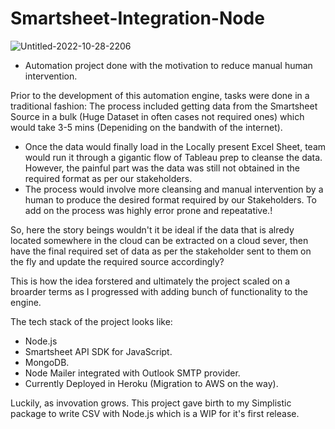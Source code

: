 # Smartsheet-Integration-Node

![Untitled-2022-10-28-2206](https://user-images.githubusercontent.com/84505567/198813062-5cd04612-686e-4cca-ab1e-170b95513e7c.png)


- Automation project done with the motivation to reduce manual human intervention.  

Prior to the development of this automation engine, tasks were done in a traditional fashion: The process included getting data from the Smartsheet Source in a bulk (Huge Dataset in often cases not required ones) which would take 3-5 mins (Depeniding on the bandwith of the internet). 
- Once the data would finally load in the Locally present Excel Sheet, team would run it through a gigantic flow of Tableau prep to cleanse the data. However, the painful part was the data was still not obtained in the required format as per our stakeholders. 
- The process would involve more cleansing and manual intervention by a human to produce the desired format required by our Stakeholders. To add on the process was highly error prone and repeatative.!

So, here the story beings wouldn't it be ideal if the data that is alredy located somewhere in the cloud can be extracted on a cloud sever, then have the final required set of data as per the stakeholder sent to them on the fly and update the required source accordingly?

This is how the idea forstered and ultimately the project scaled on a broarder terms as I progressed with adding bunch of functionality to the engine. 

The tech stack of the project looks like:

- Node.js
- Smartsheet API SDK for JavaScript. 
- MongoDB. 
- Node Mailer integrated with Outlook SMTP provider.
- Currently Deployed in Heroku (Migration to AWS on the way).

Luckily, as invovation grows. This project gave birth to my Simplistic package to write CSV with Node.js which is a WIP for it's first release. 

